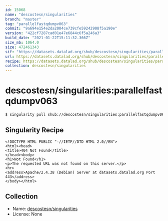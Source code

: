 ```yaml
---
id: 15068
name: "descostesn/singularities"
branch: "master"
tag: "parallelfastqdumpv063"
commit: "9a694e154e2da2004ce739cfe59242908f5a190e"
version: "422cf7287cad01e47e6844c6f5a246a3"
build_date: "2021-01-22T15:11:32.366Z"
size_mb: 1064.0
size: 472461343
sif: "https://datasets.datalad.org/shub/descostesn/singularities/parallelfastqdumpv063/2021-01-22-9a694e15-422cf728/422cf7287cad01e47e6844c6f5a246a3.sif"
url: https://datasets.datalad.org/shub/descostesn/singularities/parallelfastqdumpv063/2021-01-22-9a694e15-422cf728/
recipe: https://datasets.datalad.org/shub/descostesn/singularities/parallelfastqdumpv063/2021-01-22-9a694e15-422cf728/Singularity
collection: descostesn/singularities
---
```


# descostesn/singularities:parallelfastqdumpv063

```bash
$ singularity pull shub://descostesn/singularities:parallelfastqdumpv063
```

## Singularity Recipe

```singularity
<!DOCTYPE HTML PUBLIC "-//IETF//DTD HTML 2.0//EN">
<html><head>
<title>404 Not Found</title>
</head><body>
<h1>Not Found</h1>
<p>The requested URL was not found on this server.</p>
<hr>
<address>Apache/2.4.38 (Debian) Server at datasets.datalad.org Port 443</address>
</body></html>
```

## Collection

 - Name: [descostesn/singularities](https://github.com/descostesn/singularities)
 - License: None

